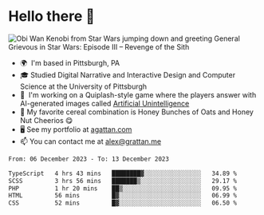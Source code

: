 <!--
**GameDog9988/GameDog9988** is a ✨ _special_ ✨ repository because its `README.md` (this file) appears on your GitHub profile.

Here are some ideas to get you started:

- 🔭 I’m currently working on ...
- 🌱 I’m currently learning ...
- 👯 I’m looking to collaborate on ...
- 🤔 I’m looking for help with ...
- 💬 Ask me about ...
- 📫 How to reach me: ...
- 😄 Pronouns: ...
- ⚡ Fun fact: ...
-->



Hello there 👋
==================================

![Obi Wan Kenobi from Star Wars jumping down and greeting General Grievous in Star Wars: Episode III – Revenge of the Sith](https://github.com/agrattan0820/agrattan0820/assets/51346343/689e56eb-29be-46a5-a079-28ea727b5f7e)


- 🌍  I'm based in Pittsburgh, PA
- 🎓  Studied Digital Narrative and Interactive Design and Computer Science at the University of Pittsburgh
- 👾  I'm working on a Quiplash-style game where the players answer with AI-generated images called [Artificial Unintelligence](https://github.com/agrattan0820/artificial-unintelligence)
- 🥣  My favorite cereal combination is Honey Bunches of Oats and Honey Nut Cheerios 😋
- 🖥️  See my portfolio at [agattan.com](http://agrattan.com/)
- 📫  You can contact me at [alex@grattan.me](mailto:alex@grattan.me)

<!--START_SECTION:waka-->

```txt
From: 06 December 2023 - To: 13 December 2023

TypeScript   4 hrs 43 mins   ████████▓░░░░░░░░░░░░░░░░   34.89 %
SCSS         3 hrs 56 mins   ███████▒░░░░░░░░░░░░░░░░░   29.17 %
PHP          1 hr 20 mins    ██▒░░░░░░░░░░░░░░░░░░░░░░   09.95 %
HTML         56 mins         █▓░░░░░░░░░░░░░░░░░░░░░░░   06.99 %
CSS          52 mins         █▓░░░░░░░░░░░░░░░░░░░░░░░   06.50 %
```

<!--END_SECTION:waka-->
